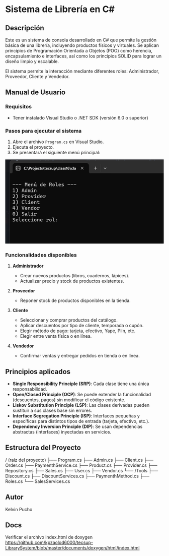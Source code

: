 # Sistema de Librería en C#

## Descripción

Este es un sistema de consola desarrollado en C# que permite la gestión básica de una librería, incluyendo productos físicos y virtuales. Se aplican principios de Programación Orientada a Objetos (POO) como herencia, encapsulamiento e interfaces, así como los principios SOLID para lograr un diseño limpio y escalable.

El sistema permite la interacción mediante diferentes roles: Administrador, Proveedor, Cliente y Vendedor.

## Manual de Usuario

### Requisitos

- Tener instalado Visual Studio o .NET SDK (versión 6.0 o superior)

### Pasos para ejecutar el sistema

1. Abre el archivo `Program.cs` en Visual Studio.
2. Ejecuta el proyecto.
3. Se presentará el siguiente menú principal:

![Menu Roles](documents/img/menuroles.png)




### Funcionalidades disponibles

1. **Administrador**
   - Crear nuevos productos (libros, cuadernos, lápices).
   - Actualizar precio y stock de productos existentes.

2. **Proveedor**
   - Reponer stock de productos disponibles en la tienda.

3. **Cliente**
   - Seleccionar y comprar productos del catálogo.
   - Aplicar descuentos por tipo de cliente, temporada o cupón.
   - Elegir método de pago: tarjeta, efectivo, Yape, Plin, etc.
   - Elegir entre venta física o en línea.

4. **Vendedor**
   - Confirmar ventas y entregar pedidos en tienda o en línea.

## Principios aplicados

- **Single Responsibility Principle (SRP)**: Cada clase tiene una única responsabilidad.
- **Open/Closed Principle (OCP)**: Se puede extender la funcionalidad (descuentos, pagos) sin modificar el código existente.
- **Liskov Substitution Principle (LSP)**: Las clases derivadas pueden sustituir a sus clases base sin errores.
- **Interface Segregation Principle (ISP)**: Interfaces pequeñas y específicas para distintos tipos de entrada (tarjeta, efectivo, etc.).
- **Dependency Inversion Principle (DIP)**: Se usan dependencias abstractas (interfaces) inyectadas en servicios.

## Estructura del Proyecto

/ (raíz del proyecto)
├── Program.cs
├── Admin.cs
├── Client.cs
├── Order.cs
├── PaymenthService.cs
├── Product.cs
├── Provider.cs
├── Repository.cs
├── Sales.cs
├── User.cs
├── Vendor.cs
└── /Tools
    ├── Discount.cs
    ├── DiscountServices.cs
    ├── PaymenthMethod.cs
    ├── Roles.cs
    └── SalesServices.cs

## Autor
Kelvin Pucho

## Docs

Verificar el archivo index.html de doxygen
https://github.com/kpzaolod6000/tecsup-LibrarySystem/blob/master/documents/doxygen/html/index.html